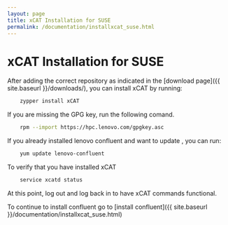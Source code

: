 ```yaml
---
layout: page
title: xCAT Installation for SUSE
permalink: /documentation/installxcat_suse.html
---
```


# xCAT Installation for SUSE

After adding the correct repository as indicated in the [download page]({{ site.baseurl }}/downloads/), you can install xCAT by running:
```sh
	zypper install xCAT
```
If you are missing the GPG key, run the following comand. 
```sh 
    rpm --import https://hpc.lenovo.com/gpgkey.asc
```	
If you already installed lenovo confluent and want to update , you can run: 
```sh    
	yum update lenovo-confluent
```		
To verify that you have installed xCAT
```sh
    service xcatd status
```
At this point, log out and log back in to have xCAT commands functional.

To continue to install confluent go to [install confluent]({{ site.baseurl }}/documentation/installxcat_suse.html)



